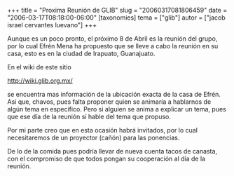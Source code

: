 +++
title = "Proxima Reunión de GLIB"
slug = "20060317081806459"
date = "2006-03-17T08:18:00-06:00"
[taxonomies]
tema = ["glib"]
autor = ["jacob israel cervantes luevano"]
+++

Aunque es un poco pronto, el próximo 8 de Abril es la reunión del grupo, por lo
cual Efrén Mena ha propuesto que se lleve a cabo la reunión en su casa, esto es
en la ciudad de Irapuato, Guanajuato.

En el wiki de este sitio

<http://wiki.glib.org.mx/>

se encuentra mas información de la ubicación exacta de la casa de Efrén. Así
que, chavos, pues falta proponer quien se animaría a hablarnos de algún tema en
específico. Pero si alguien se anima a explicar un tema, pues que ese día de la
reunión sí hable del tema que propuso.

Por mi parte creo que en esta ocasión habrá invitados, por lo cual necesitaremos
de un proyector (cañón) para las ponencias.

De lo de la comida pues podría llevar de nueva cuenta tacos de canasta, con el
compromiso de que todos pongan su cooperación al día de la reunión.

